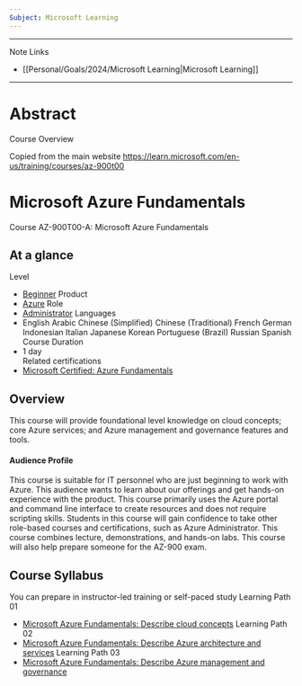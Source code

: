```yaml
---
Subject: Microsoft Learning
---
```

---------------
Note Links
- [[Personal/Goals/2024/Microsoft Learning|Microsoft Learning]]
-----------------
# Abstract
Course Overview

Copied from the main website
https://learn.microsoft.com/en-us/training/courses/az-900t00
# Microsoft Azure Fundamentals
Course AZ-900T00-A: Microsoft Azure Fundamentals

## At a glance
Level
- [Beginner](https://learn.microsoft.com/en-us/training/browse/?levels=beginner)
Product
- [Azure](https://learn.microsoft.com/en-us/training/browse/?products=azure)
Role
- [Administrator](https://learn.microsoft.com/en-us/training/browse/?roles=administrator)
Languages
- English Arabic Chinese (Simplified) Chinese (Traditional) French German Indonesian Italian Japanese Korean Portuguese (Brazil) Russian Spanish 
Course Duration
- 1 day  
Related certifications
- [Microsoft Certified: Azure Fundamentals](https://learn.microsoft.com/en-us/credentials/certifications/azure-fundamentals/)  

## Overview
This course will provide foundational level knowledge on cloud concepts; core Azure services; and Azure management and governance features and tools.
#### Audience Profile
This course is suitable for IT personnel who are just beginning to work with Azure. This audience wants to learn about our offerings and get hands-on experience with the product. This course primarily uses the Azure portal and command line interface to create resources and does not require scripting skills. Students in this course will gain confidence to take other role-based courses and certifications, such as Azure Administrator. This course combines lecture, demonstrations, and hands-on labs. This course will also help prepare someone for the AZ-900 exam.

## Course Syllabus
You can prepare in instructor-led training or self-paced study
Learning Path 01
- [Microsoft Azure Fundamentals: Describe cloud concepts](https://learn.microsoft.com/en-us/training/paths/microsoft-azure-fundamentals-describe-cloud-concepts/)
Learning Path 02
-  [Microsoft Azure Fundamentals: Describe Azure architecture and services](https://learn.microsoft.com/en-us/training/paths/azure-fundamentals-describe-azure-architecture-services/) 
Learning Path 03
- [Microsoft Azure Fundamentals: Describe Azure management and governance](https://learn.microsoft.com/en-us/training/paths/describe-azure-management-governance/) 

